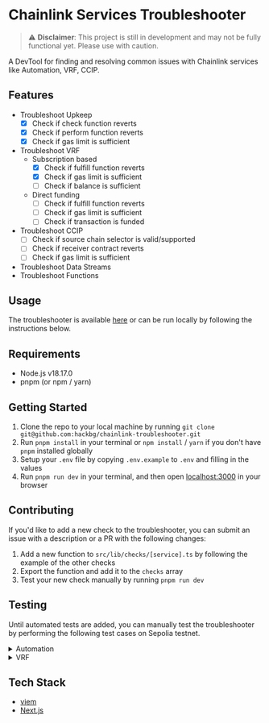 # Chainlink Services Troubleshooter

> :warning: **Disclaimer**: This project is still in development and may not be fully functional yet. Please use with caution.

A DevTool for finding and resolving common issues with Chainlink services like Automation, VRF, CCIP.

## Features

- Troubleshoot Upkeep
  - [x] Check if check function reverts
  - [x] Check if perform function reverts
  - [x] Check if gas limit is sufficient
- Troubleshoot VRF
  - Subscription based
    - [x] Check if fulfill function reverts
    - [x] Check if gas limit is sufficient
    - [ ] Check if balance is sufficient
  - Direct funding
    - [ ] Check if fulfill function reverts
    - [ ] Check if gas limit is sufficient
    - [ ] Check if transaction is funded
- Troubleshoot CCIP
  - [ ] Check if source chain selector is valid/supported
  - [ ] Check if receiver contract reverts
  - [ ] Check if gas limit is sufficient
- Troubleshoot Data Streams
- Troubleshoot Functions

## Usage

The troubleshooter is available [here](https://chainlink-troubleshooter.vercel.app) or can be run locally by following the instructions below.

## Requirements

- Node.js v18.17.0
- pnpm (or npm / yarn)

## Getting Started

1. Clone the repo to your local machine by running `git clone git@github.com:hackbg/chainlink-troubleshooter.git`
2. Run `pnpm install` in your terminal or `npm install` / `yarn` if you don't have `pnpm` installed globally
3. Setup your `.env` file by copying `.env.example` to `.env` and filling in the values
4. Run `pnpm run dev` in your terminal, and then open [localhost:3000](http://localhost:3000) in your browser

## Contributing

If you'd like to add a new check to the troubleshooter, you can submit an issue with a description or a PR with the following changes:

1. Add a new function to `src/lib/checks/[service].ts` by following the example of the other checks
2. Export the function and add it to the `checks` array
3. Test your new check manually by running `pnpm run dev`

## Testing

Until automated tests are added, you can manually test the troubleshooter by performing the following test cases on Sepolia testnet.

<details>
  <summary>Automation</summary>

- All checks passing: `74895721406186895113818631164529303066999571709016139650513084521543416732417`
- Check function reverting:
  `35848537152715803869252321519866842446385537711545467731000141614540581954617`
- Perform function reverting:
  `18323631240448564451197605370481726567400230480287900632671193320924480480751`
- Unsufficient gas limit: `38143267683781744531098180450779920218425556575283977500348911855574876509234`
</details>

<details>
  <summary>VRF</summary>

- All checks passing: `0x8888bbe4156c339af26902ef198e7c70863a59f9e0fca3cc7dc91c712270b108`
- Reverting fulfill function: `0xb54351456875787f8d54b00c9100db54370fbdc52f9f81a4283b172a57fd2f39`
- Low gas limit: `0x047174b294c9f6ae5d0786cdf9d0ba429b329de94a700dde216f4fc33577ee2c`
</details>

## Tech Stack

- [viem](https://viem.sh/)
- [Next.js](https://nextjs.org/)
